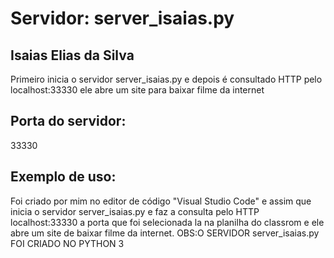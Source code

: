 # Servidor:  server_isaias.py 

## Isaias Elias da Silva

 
Primeiro inicia o servidor server_isaias.py e depois é consultado  HTTP pelo localhost:33330  ele abre um site para baixar filme da internet


##  Porta do servidor: 

33330

## Exemplo de uso:
Foi criado  por mim no editor de código  "Visual Studio Code" e assim que inicia o servidor server_isaias.py e faz a consulta pelo HTTP localhost:33330 a porta que foi selecionada la na planilha do classrom e ele abre um site de baixar filme da internet.
OBS:O SERVIDOR server_isaias.py FOI CRIADO NO PYTHON 3 


